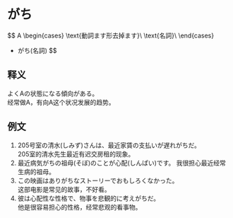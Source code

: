 # がち  
$$
A
\begin{cases}
\text{動詞ます形去掉ます}\\
\text{名詞}\\
\end{cases}
+ がち(名詞)
$$
## 释义  
よくAの状態になる傾向がある。  
经常做A，有向A这个状况发展的趋势。  
## 例文  
1. 205号室の清水(しみず)さんは、最近家賃の支払いが遅れがちだ。  
205室的清水先生最近有迟交房租的现象。  
2. 最近病気がちの祖母(そぼ)のことが心配(しんぱい)です。
我很担心最近经常生病的祖母。  
3. この映画はありがちなストーリーでおもしろくなかった。  
这部电影是常见的故事，不好看。  
4. 彼は心配性な性格で、物事を悲観的に考えがちだ。  
他是很容易担心的性格，经常悲观的看事物。  
